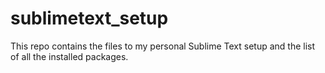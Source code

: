 # sublimetext_setup
This repo contains the files to my personal Sublime Text setup and the list of all the installed packages. 
